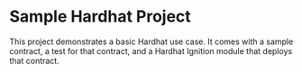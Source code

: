 # Sample Hardhat Project

This project demonstrates a basic Hardhat use case. It comes with a sample contract, a test for that contract, and a Hardhat Ignition module that deploys that contract.

